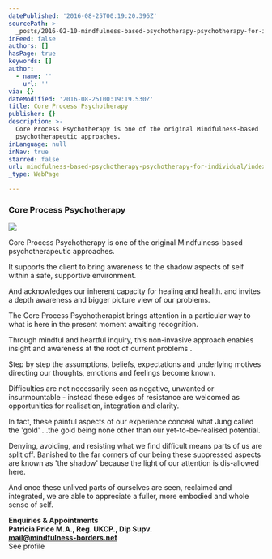 ```yaml
---
datePublished: '2016-08-25T00:19:20.396Z'
sourcePath: >-
  _posts/2016-02-10-mindfulness-based-psychotherapy-psychotherapy-for-individual.md
inFeed: false
authors: []
hasPage: true
keywords: []
author:
  - name: ''
    url: ''
via: {}
dateModified: '2016-08-25T00:19:19.530Z'
title: Core Process Psychotherapy
publisher: {}
description: >-
  Core Process Psychotherapy is one of the original Mindfulness-based
  psychotherapeutic approaches.
inLanguage: null
inNav: true
starred: false
url: mindfulness-based-psychotherapy-psychotherapy-for-individual/index.html
_type: WebPage

---
```

### Core Process Psychotherapy
![](https://s3-us-west-2.amazonaws.com/the-grid-img/p/e08461e17d39b36d33e48050648831047f18f84c.jpg)

Core Process Psychotherapy is one of the original Mindfulness-based psychotherapeutic approaches.

It supports the client to bring awareness to the shadow aspects of self within a safe, supportive environment.

And acknowledges our inherent capacity for healing and health. and invites a depth awareness and bigger picture view of our problems.

The Core Process Psychotherapist brings attention in a particular way to what is here in the present moment awaiting recognition.

Through mindful and heartful inquiry, this non-invasive approach enables insight and awareness at the root of current problems .

Step by step the assumptions, beliefs, expectations and underlying motives directing our thoughts, emotions and feelings become known.

Difficulties are not necessarily seen as negative, unwanted or insurmountable - instead these edges of resistance are welcomed as opportunities for realisation, integration and clarity.

In fact, these painful aspects of our experience conceal what Jung called the 'gold' ...the gold being none other than our yet-to-be-realised potential.

Denying, avoiding, and resisting what we find difficult means parts of us are split off. Banished to the far corners of our being these suppressed aspects are known as 'the shadow' because the light of our attention is dis-allowed here.

And once these unlived parts of ourselves are seen, reclaimed and integrated, we are able to appreciate a fuller, more embodied and whole sense of self.

**Enquiries & Appointments**  
**Patricia Price M.A., Reg. UKCP., Dip Supv.**  
**mail@mindfulness-borders.net**  
See profile